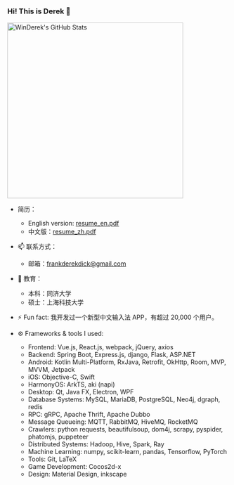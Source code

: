 ### Hi! This is Derek 👋

<img src="https://github-readme-stats.vercel.app/api?username=winderek&count_private=true&show_icons=true" width="400" alt="WinDerek's GitHub Stats" />

- 简历：
  - English version: [resume_en.pdf](resume_en.pdf)
  - 中文版：[resume_zh.pdf](resume_zh.pdf)

- 📫 联系方式：
  - 邮箱：frankderekdick@gmail.com

- 🏫 教育：
  - 本科：同济大学
  - 硕士：上海科技大学

- ⚡ Fun fact: 我开发过一个新型中文输入法 APP，有超过 20,000 个用户。

- ⚙ Frameworks & tools I used:
  - Frontend: Vue.js, React.js, webpack, jQuery, axios
  - Backend: Spring Boot, Express.js, django, Flask, ASP.NET
  - Android: Kotlin Multi-Platform, RxJava, Retrofit, OkHttp, Room, MVP, MVVM, Jetpack
  - iOS: Objective-C, Swift
  - HarmonyOS: ArkTS, aki (napi)
  - Desktop: Qt, Java FX, Electron, WPF
  - Database Systems: MySQL, MariaDB, PostgreSQL, Neo4j, dgraph, redis
  - RPC: gRPC, Apache Thrift, Apache Dubbo
  - Message Queueing: MQTT, RabbitMQ, HiveMQ, RocketMQ
  - Crawlers: python requests, beautifulsoup, dom4j, scrapy, pyspider, phatomjs, puppeteer
  - Distributed Systems: Hadoop, Hive, Spark, Ray
  - Machine Learning: numpy, scikit-learn, pandas, Tensorflow, PyTorch
  - Tools: Git, LaTeX
  - Game Development: Cocos2d-x
  - Design: Material Design, inkscape
